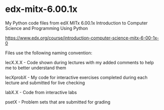 # edx-mitx-6.00.1x
My Python code files from edX MITx 6.00.1x Introduction to Computer Science and Programming Using Python

https://www.edx.org/course/introduction-computer-science-mitx-6-00-1x-0

Files use the following naming convention:

lecX.X.X - Code shown during lectures with my added comments to help me to better understand them

lecXprobX - My code for interactive exercises completed during each lecture and submitted for live checking

labX.X - Code from interactive labs

psetX - Problem sets that are submitted for grading

